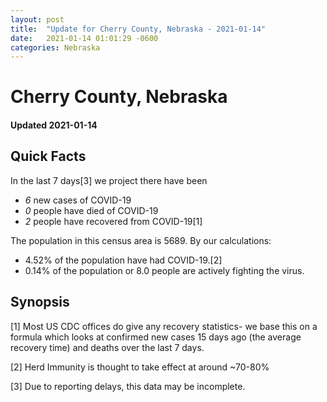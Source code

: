 ```yaml
---
layout: post
title:  "Update for Cherry County, Nebraska - 2021-01-14"
date:   2021-01-14 01:01:29 -0600
categories: Nebraska
---
```


# Cherry County, Nebraska
#### Updated 2021-01-14

## Quick Facts

In the last 7 days[3] we project there have been
- *6* new cases of COVID-19
- *0* people have died of COVID-19
- *2* people have recovered from COVID-19[1]

The population in this census area is 5689. By our calculations:
- 4.52% of the population have had COVID-19.[2]
- 0.14% of the population or 8.0 people are actively fighting the virus.

## Synopsis




[1] Most US CDC offices do give any recovery statistics- we base this on a formula which looks at confirmed new cases
15 days ago (the average recovery time) and deaths over the last 7 days.

[2] Herd Immunity is thought to take effect at around ~70-80%

[3] Due to reporting delays, this data may be incomplete.
 
    